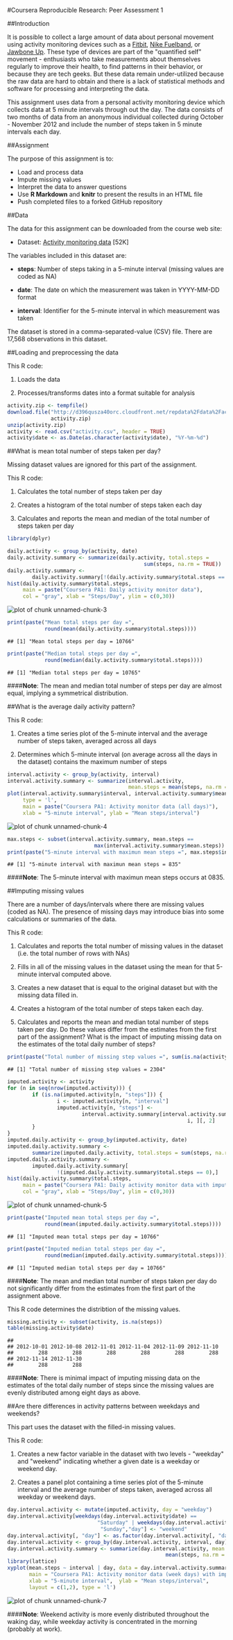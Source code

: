 #Coursera Reproducible Research: Peer Assessment 1

##Introduction

It is possible to collect a large amount of data about personal movement using activity monitoring devices such as a [Fitbit](http://www.fitbit.com/), [Nike Fuelband](http://www.nike.com/us/en_us/c/nikeplus-fuelband), or [Jawbone Up](https://jawbone.com/up). These type of devices are part of the "quantified self" movement - enthusiasts who take measurements about themselves regularly to improve their health, to find patterns in their behavior, or because they are tech geeks. But these data remain under-utilized because the raw data are hard to obtain and there is a lack of statistical methods and software for processing and interpreting the data.

This assignment uses data from a personal activity monitoring device which collects data at 5 minute intervals through out the day. The data consists of two months of data from an anonymous individual collected during October - November 2012 and include the number of steps taken in 5 minute intervals each day.

##Assignment

The purpose of this assignment is to:

- Load and process data
- Impute missing values
- Interpret the data to answer questions
- Use **R Markdown** and **knitr** to present the results in an HTML file
- Push completed files to a forked GitHub repository

##Data

The data for this assignment can be downloaded from the course web site:

- Dataset: [Activity monitoring data](https://d396qusza40orc.cloudfront.net/repdata%2Fdata%2Factivity.zip) [52K]

The variables included in this dataset are:

- **steps**: Number of steps taking in a 5-minute interval (missing values are coded as NA)

- **date**: The date on which the measurement was taken in YYYY-MM-DD format

- **interval**: Identifier for the 5-minute interval in which measurement was taken

The dataset is stored in a comma-separated-value (CSV) file.  There are 17,568 observations in this dataset.

##Loading and preprocessing the data

This R code:

1. Loads the data

2. Processes/transforms dates into a format suitable for analysis


```r
activity.zip <- tempfile()
download.file("http://d396qusza40orc.cloudfront.net/repdata%2Fdata%2Factivity.zip",
              activity.zip)
unzip(activity.zip)
activity <- read.csv("activity.csv", header = TRUE)
activity$date <- as.Date(as.character(activity$date), "%Y-%m-%d")
```

##What is mean total number of steps taken per day?

Missing dataset values are ignored for this part of the assignment.

This R code:

1. Calculates the total number of steps taken per day

2. Creates a histogram of the total number of steps taken each day

3. Calculates and reports the mean and median of the total number of steps taken per day


```r
library(dplyr)
```

```r
daily.activity <- group_by(activity, date)
daily.activity.summary <- summarize(daily.activity, total.steps = 
                                            sum(steps, na.rm = TRUE))
daily.activity.summary <- 
        daily.activity.summary[!(daily.activity.summary$total.steps == 0),]
hist(daily.activity.summary$total.steps, 
     main = paste("Coursera PA1: Daily activity monitor data"), 
     col = "gray", xlab = "Steps/Day", ylim = c(0,30))
```

![plot of chunk unnamed-chunk-3](figure/unnamed-chunk-3-1.png) 

```r
print(paste("Mean total steps per day =", 
            round(mean(daily.activity.summary$total.steps))))
```

```
## [1] "Mean total steps per day = 10766"
```

```r
print(paste("Median total steps per day =", 
            round(median(daily.activity.summary$total.steps))))
```

```
## [1] "Median total steps per day = 10765"
```

####**Note**: The mean and median total number of steps per day are almost equal, implying a symmetrical distribution.

##What is the average daily activity pattern?

This R code:

1. Creates a time series plot of the 5-minute interval and the average number of steps taken, averaged across all days

2. Determines which 5-minute interval (on average across all the days in the dataset) contains the maximum number of steps


```r
interval.activity <- group_by(activity, interval)
interval.activity.summary <- summarize(interval.activity, 
                                       mean.steps = mean(steps, na.rm = TRUE))
plot(interval.activity.summary$interval, interval.activity.summary$mean.steps, 
     type = 'l', 
     main = paste("Coursera PA1: Activity monitor data (all days)"), 
     xlab = "5-minute interval", ylab = "Mean steps/interval")
```

![plot of chunk unnamed-chunk-4](figure/unnamed-chunk-4-1.png) 

```r
max.steps <- subset(interval.activity.summary, mean.steps == 
                            max(interval.activity.summary$mean.steps))
print(paste("5-minute interval with maximun mean steps =", max.steps$interval))
```

```
## [1] "5-minute interval with maximun mean steps = 835"
```

####**Note**: The 5-minute interval with maximun mean steps occurs at 0835.

##Imputing missing values

There are a number of days/intervals where there are missing values (coded as NA). The presence of missing days may introduce bias into some calculations or summaries of the data.

This R code:

1. Calculates and reports the total number of missing values in the dataset (i.e. the total number of rows with NAs)

2. Fills in all of the missing values in the dataset using the mean for that 5-minute interval computed above.

3. Creates a new dataset that is equal to the original dataset but with the missing data filled in.

4. Creates a histogram of the total number of steps taken each day.

5. Calculates and reports the mean and median total number of steps taken per day. Do these values differ from the estimates from the first part of the assignment? What is the impact of imputing missing data on the estimates of the total daily number of steps?


```r
print(paste("Total number of missing step values =", sum(is.na(activity$steps))))
```

```
## [1] "Total number of missing step values = 2304"
```

```r
imputed.activity <- activity
for (n in seq(nrow(imputed.activity))) {
        if (is.na(imputed.activity[n, "steps"])) {
                i <- imputed.activity[n, "interval"]
                imputed.activity[n, "steps"] <-  
                        interval.activity.summary[interval.activity.summary$interval ==
                                                          i, ][, 2]
        }        
}
imputed.daily.activity <- group_by(imputed.activity, date)
imputed.daily.activity.summary <- 
        summarize(imputed.daily.activity, total.steps = sum(steps, na.rm = TRUE))
imputed.daily.activity.summary <- 
        imputed.daily.activity.summary[
                !(imputed.daily.activity.summary$total.steps == 0),]
hist(daily.activity.summary$total.steps, 
     main = paste("Coursera PA1: Daily activity monitor data with imputed missing values"), 
     col = "gray", xlab = "Steps/Day", ylim = c(0,30))
```

![plot of chunk unnamed-chunk-5](figure/unnamed-chunk-5-1.png) 

```r
print(paste("Imputed mean total steps per day =", 
            round(mean(imputed.daily.activity.summary$total.steps))))
```

```
## [1] "Imputed mean total steps per day = 10766"
```

```r
print(paste("Imputed median total steps per day =", 
            round(median(imputed.daily.activity.summary$total.steps))))
```

```
## [1] "Imputed median total steps per day = 10766"
```

####**Note**: The mean and median total number of steps taken per day do not significantly differ from the estimates from the first part of the assignment above.

This R code determines the distribtion of the missing values.


```r
missing.activity <- subset(activity, is.na(steps))
table(missing.activity$date)
```

```
## 
## 2012-10-01 2012-10-08 2012-11-01 2012-11-04 2012-11-09 2012-11-10 
##        288        288        288        288        288        288 
## 2012-11-14 2012-11-30 
##        288        288
```

####**Note**: There is minimal impact of imputing missing data on the estimates of the total daily number of steps since the missing values are evenly distributed among eight days as above.

##Are there differences in activity patterns between weekdays and weekends?

This part uses the dataset with the filled-in missing values.

This R code:

1. Creates a new factor variable in the dataset with two levels - "weekday" and "weekend" indicating whether a given date is a weekday or weekend day.

2. Creates a panel plot containing a time series plot of the 5-minute interval and the average number of steps taken, averaged across all weekday or weekend days.


```r
day.interval.activity <- mutate(imputed.activity, day = "weekday")
day.interval.activity[weekdays(day.interval.activity$date) ==
                             "Saturday" | weekdays(day.interval.activity$date) ==
                              "Sunday","day"] <- "weekend"
day.interval.activity[, "day"] <- as.factor(day.interval.activity[, "day"])
day.interval.activity <- group_by(day.interval.activity, interval, day)
day.interval.activity.summary <- summarize(day.interval.activity, mean.steps =
                                                   mean(steps, na.rm = TRUE))
library(lattice)
xyplot(mean.steps ~ interval | day, data = day.interval.activity.summary, 
       main = "Coursera PA1: Activity monitor data (week days) with imputed data",
       xlab = "5-minute interval",  ylab = "Mean steps/interval", 
       layout = c(1,2), type = 'l')
```

![plot of chunk unnamed-chunk-7](figure/unnamed-chunk-7-1.png) 

####**Note**: Weekend activity is more evenly distributed throughout the waking day, while weekday activity is concentrated in the morning (probably at work).
